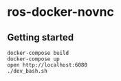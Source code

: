 # ros-docker-novnc

## Getting started

```
docker-compose build
docker-compose up
open http://localhost:6080
./dev_bash.sh
```
